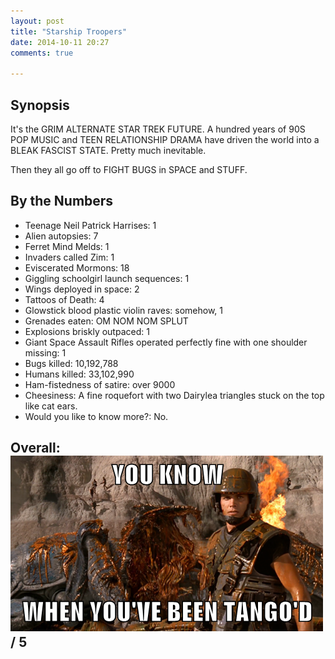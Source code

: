 ```yaml
---
layout: post
title: "Starship Troopers"
date: 2014-10-11 20:27
comments: true

---
```


## Synopsis

It's the GRIM ALTERNATE STAR TREK FUTURE. A hundred years of 90S POP MUSIC and TEEN RELATIONSHIP DRAMA have driven the world into a BLEAK FASCIST STATE. Pretty much inevitable.

Then they all go off to FIGHT BUGS in SPACE and STUFF.

## By the Numbers

* Teenage Neil Patrick Harrises: 1
* Alien autopsies: 7
* Ferret Mind Melds: 1
* Invaders called Zim: 1
* Eviscerated Mormons: 18
* Giggling schoolgirl launch sequences: 1
* Wings deployed in space: 2
* Tattoos of Death: 4
* Glowstick blood plastic violin raves: somehow, 1
* Grenades eaten: OM NOM NOM SPLUT
* Explosions briskly outpaced: 1
* Giant Space Assault Rifles operated perfectly fine with one shoulder missing: 1
* Bugs killed: 10,192,788
* Humans killed: 33,102,990
* Ham-fistedness of satire: over 9000
* Cheesiness: A fine roquefort with two Dairylea triangles stuck on the top like cat ears.
* Would you like to know more?: No.

## Overall: ![You know when you've been Tango'd](/img/filmreviews/tango.png) / 5
